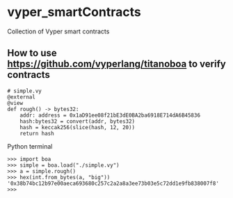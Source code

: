 # vyper_smartContracts
Collection of Vyper smart contracts

## How to use https://github.com/vyperlang/titanoboa to verify contracts

```
# simple.vy
@external
@view
def rough() -> bytes32:
    addr: address = 0x1aD91ee08f21bE3dE0BA2ba6918E714dA6B45836
    hash:bytes32 = convert(addr, bytes32)
    hash = keccak256(slice(hash, 12, 20))
    return hash
```
Python terminal
```
>>> import boa
>>> simple = boa.load("./simple.vy")
>>> a = simple.rough()
>>> hex(int.from_bytes(a, "big"))
'0x38b74bc12b97e00aeca693680c257c2a2a8a3ee73b03e5c72dd1e9fb838007f8'
>>> 
```
